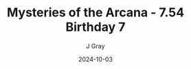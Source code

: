 ---
title: 'Mysteries of the Arcana - 7.54 Birthday 7'
alt: 'Mysteries of the Arcana'
date: '2024-10-03'
author: 'J Gray'
artist: 'Keira'
---